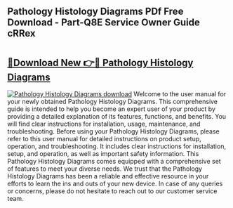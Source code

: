 ## Pathology Histology Diagrams PDf Free Download - Part-Q8E Service Owner Guide cRRex

# <h2><a href="http://dfs8b5.blite.top/?on=Pathology+Histology+Diagrams">🔗Download New 👉🔴 Pathology Histology Diagrams</a></h2>

[![Pathology Histology Diagrams download](https://i.imgur.com/lujVjoI.png)](http://dfs8b5.blite.top/?on=Pathology+Histology+Diagrams)
Welcome to the user manual for your newly obtained Pathology Histology Diagrams. This comprehensive guide is intended to help you become an expert user of your product by providing a detailed explanation of its features, functions, and benefits. You will find clear instructions for installation, usage, maintenance, and troubleshooting. Before using your Pathology Histology Diagrams, please refer to this user manual for detailed instructions on product setup, operation, and troubleshooting. It includes clear instructions for installation, setup, and operation, as well as important safety information. This Pathology Histology Diagrams comes equipped with a comprehensive set of features to meet your diverse needs. We trust that the Pathology Histology Diagrams has been a reliable and effective resource in your efforts to learn the ins and outs of your new device. In case of any queries or concerns, please do not hesitate to reach out to our customer service team.
